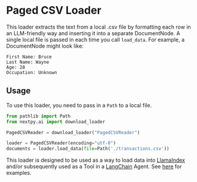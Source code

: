 # Paged CSV Loader

This loader extracts the text from a local .csv file by formatting each row in an LLM-friendly way and inserting it into a separate DocumentNode. A single local file is passed in each time you call `load_data`. For example, a DocumentNode might look like:

```
First Name: Bruce
Last Name: Wayne
Age: 28
Occupation: Unknown
```

## Usage

To use this loader, you need to pass in a `Path` to a local file.

```python
from pathlib import Path
from nextpy.ai import download_loader

PagedCSVReader = download_loader("PagedCSVReader")

loader = PagedCSVReader(encoding="utf-8")
documents = loader.load_data(file=Path('./transactions.csv'))
```

This loader is designed to be used as a way to load data into [LlamaIndex](https://github.com/jerryjliu/gpt_index) and/or subsequently used as a Tool in a [LangChain](https://github.com/hwchase17/langchain) Agent. See [here](https://github.com/emptycrown/llama-hub/tree/main) for examples.
